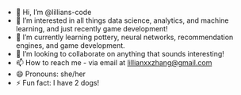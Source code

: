 - 👋 Hi, I’m @lillians-code
- 👀 I’m interested in all things data science, analytics, and machine learning, and just recently game development!
- 🌱 I’m currently learning pottery, neural networks, recommendation engines, and game development.
- 💞️ I’m looking to collaborate on anything that sounds interesting!
- 📫 How to reach me - via email at lillianxxzhang@gmail.com
- 😄 Pronouns: she/her
- ⚡ Fun fact: I have 2 dogs!
